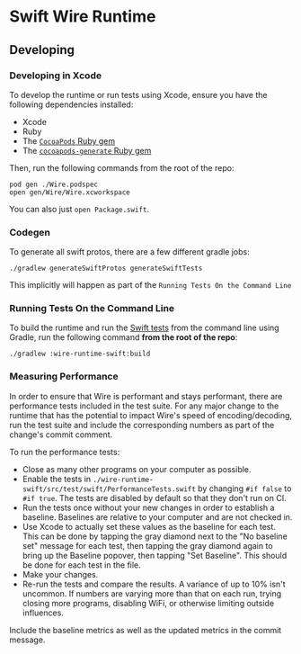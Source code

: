 # Swift Wire Runtime

## Developing

### Developing in Xcode

To develop the runtime or run tests using Xcode, ensure you have the following dependencies installed:

- Xcode
- Ruby
- The [`CocoaPods` Ruby gem](https://guides.cocoapods.org/using/getting-started.html)
- The [`cocoapods-generate` Ruby gem](https://github.com/square/cocoapods-generate)

Then, run the following commands from the root of the repo:

```
pod gen ./Wire.podspec
open gen/Wire/Wire.xcworkspace
```

You can also just `open Package.swift`.

### Codegen

To generate all swift protos, there are a few different gradle jobs:

```
./gradlew generateSwiftProtos generateSwiftTests
```

This implicitly will happen as part of the `Running Tests On the Command Line`

### Running Tests On the Command Line

To build the runtime and run the [Swift tests](./src/test) from the command line using Gradle,
run the following command **from the root of the repo**:

```
./gradlew :wire-runtime-swift:build
```

### Measuring Performance

In order to ensure that Wire is performant and stays performant, there are performance tests included in the test suite. For any major change to the runtime that has the potential to impact Wire's speed of encoding/decoding, run the test suite and include the corresponding numbers as part of the change's commit comment.

To run the performance tests:

- Close as many other programs on your computer as possible.
- Enable the tests in `./wire-runtime-swift/src/test/swift/PerformanceTests.swift` by changing `#if false` to `#if true`. The tests are disabled by default so that they don't run on CI.
- Run the tests once without your new changes in order to establish a baseline. Baselines are relative to your computer and are not checked in.
- Use Xcode to actually set these values as the baseline for each test. This can be done by tapping the gray diamond next to the "No baseline set" message for each test, then tapping the gray diamond again to bring up the Baseline popover, then tapping "Set Baseline". This should be done for each test in the file.
- Make your changes.
- Re-run the tests and compare the results. A variance of up to 10% isn't uncommon. If numbers are varying more than that on each run, trying closing more programs, disabling WiFi, or otherwise limiting outside influences.

Include the baseline metrics as well as the updated metrics in the commit message.
